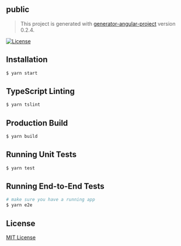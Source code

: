 ## public
> This project is generated with [generator-angular-project](https://github.com/shibbir/generator-angular-project) version 0.2.4.

[![License](https://img.shields.io/badge/license-MIT-blue.svg)](http://opensource.org/licenses/MIT)

## Installation

```bash
$ yarn start
```

## TypeScript Linting
```bash
$ yarn tslint
```

## Production Build
```bash
$ yarn build
```

## Running Unit Tests
```bash
$ yarn test
```

## Running End-to-End Tests
```bash
# make sure you have a running app
$ yarn e2e
```

## License
<a href="https://opensource.org/licenses/MIT">MIT License</a>

